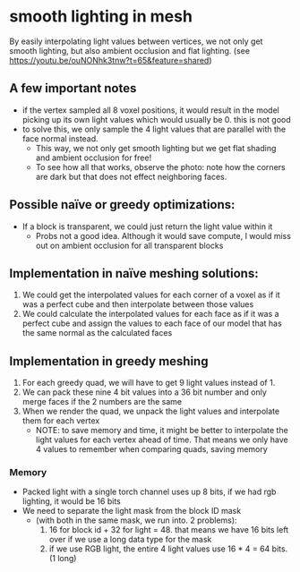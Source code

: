 # smooth lighting in mesh
By easily interpolating light values between vertices, we not only get smooth lighting, but also ambient occlusion and flat lighting. (see  https://youtu.be/ouNONhk3tnw?t=65&feature=shared)


## A few important notes
* if the vertex sampled all 8 voxel positions, it would result in the model picking up its own light values which would usually be 0. this is not good
* to solve this, we only sample the 4 light values that are parallel with the face normal instead.
	* This way, we not only get smooth lighting but we get flat shading and ambient occlusion for free!
	* To see how all that works, observe the photo: note how the corners are dark but that does not effect neighboring faces.
	
	
## Possible naïve or greedy optimizations:
* If a block is transparent, we could just return the light value within it
    * Probs not a good idea. Although it would save compute, I would miss out on ambient occlusion for all transparent blocks
	
## Implementation in naïve meshing solutions:
1. We could get the interpolated values for each corner of a voxel as if it was a perfect cube and then interpolate between those values
2. We could calculate the interpolated values for each face as if it was a perfect cube and assign the values to each face of our model that has the same normal as the calculated faces
	
## Implementation in greedy meshing 
1. For each greedy quad, we will have to get 9 light values instead of 1.
2. We can pack these nine 4 bit values into a 36 bit number and only merge faces if the 2 numbers are the same
3. When we render the quad, we unpack the light values and interpolate them for each vertex
	* NOTE: to save memory and time, it might be better to interpolate the light values for each vertex ahead of time. That means we only have 4 values to remember when comparing quads, saving memory

### Memory
* Packed light with a single torch channel uses up 8 bits, if we had rgb lighting, it would be 16 bits
* We need to separate the light mask from the block ID mask
	* (with both in the same mask, we run into. 2 problems):
		1. 16 for block id + 32 for light = 48. that means we have 16 bits left over if we use a long data type for the mask
		2. if we use RGB light, the entire 4 light values use 16 * 4 = 64 bits. (1 long)